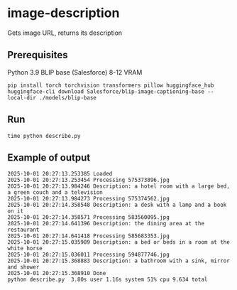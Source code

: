 # image-description
Gets image URL, returns its description

## Prerequisites
Python 3.9
BLIP base (Salesforce) 8-12 VRAM
```
pip install torch torchvision transformers pillow huggingface_hub
huggingface-cli download Salesforce/blip-image-captioning-base --local-dir ./models/blip-base
```

## Run
```
time python describe.py
```

## Example of output
```
2025-10-01 20:27:13.253385 Loaded
2025-10-01 20:27:13.253454 Processing 575373896.jpg
2025-10-01 20:27:13.984246 Description: a hotel room with a large bed, a green couch and a television
2025-10-01 20:27:13.984273 Processing 575374562.jpg
2025-10-01 20:27:14.358548 Description: a desk with a lamp and a book on it
2025-10-01 20:27:14.358571 Processing 583560095.jpg
2025-10-01 20:27:14.641396 Description: the dining area at the restaurant
2025-10-01 20:27:14.641418 Processing 585683353.jpg
2025-10-01 20:27:15.035989 Description: a bed or beds in a room at the white horse
2025-10-01 20:27:15.036011 Processing 594877746.jpg
2025-10-01 20:27:15.368883 Description: a bathroom with a sink, mirror and shower
2025-10-01 20:27:15.368910 Done
python describe.py  3.80s user 1.16s system 51% cpu 9.634 total
```
